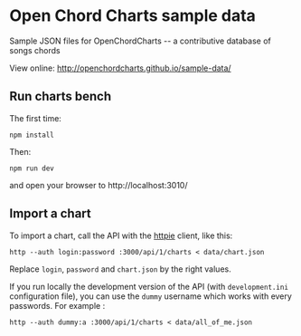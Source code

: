 # Open Chord Charts sample data

Sample JSON files for OpenChordCharts -- a contributive database of songs chords

View online: http://openchordcharts.github.io/sample-data/

## Run charts bench

The first time:

```
npm install
```

Then:

```
npm run dev
```

and open your browser to http://localhost:3010/

## Import a chart

To import a chart, call the API with the [httpie](http://httpie.org) client, like this:

    http --auth login:password :3000/api/1/charts < data/chart.json

Replace `login`, `password` and `chart.json` by the right values.

If you run locally the development version of the API (with `development.ini` configuration file), you can use the `dummy` username which works with every passwords. For example :

    http --auth dummy:a :3000/api/1/charts < data/all_of_me.json
